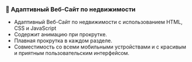 
### 🏡 Адаптивный Веб-Сайт по недвижимости

- Адаптивный Веб-Сайт по недвижимости с использованием HTML, CSS и JavaScript
- Содержит анимацию при прокрутке.
- Плавная прокрутка в каждом разделе.
- Совместимость со всеми мобильными устройствами и с красивым и приятным пользовательским интерфейсом.
